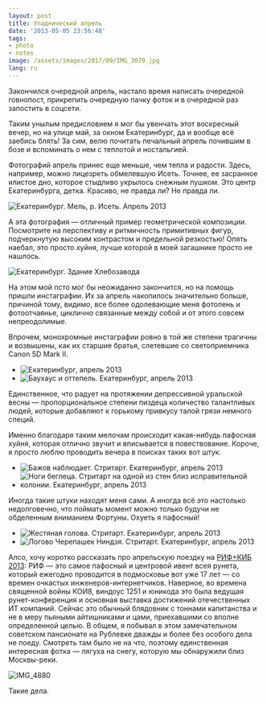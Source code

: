 ```yaml
---
layout: post
title: Упаднический апрель
date: '2013-05-05 23:56:48'
tags:
- photo
- notes
image: /assets/images/2017/09/IMG_3079.jpg
lang: ru
---
```


Закончился очередной апрель, настало время написать очередной говнопост, прикрепить очередную пачку фоток и в очередной раз запостить в соцсети.

Таким унылым предисловием я мог бы увенчать этот воскресный вечер, но на улице май, за окном Екатеринбург, да и вообще всё заебись блять! За сим, велю почитать печальный апрель почившим в бозе и вспоминать о нем с теплотой и ностальгией.

Фотографий апрель принес еще меньше, чем тепла и радости. Здесь, например, можно лицезреть обмелевшую Исеть. Точнее, ее засранное илистое дно, которое стыдливо укрылось снежным пушком. Это центр Екатеринбурга, детка. Красиво, не правда ли? Не правда ли.

![Екатеринбург. Мель, р. Исеть. Апрель 2013](/assets/images/2017/09/IMG_3079.jpg)

А эта фотография — отличный пример геометрической композиции. Посмотрите на перспективу и ритмичность примитивных фигур, подчеркнутую высоким контрастом и предельной резкостью! Опять наебал, это просто хуйня, лучше которой в моей загашнике просто не нашлось.

![Екатеринбург. Здание Хлебозавода](/assets/images/2017/09/IMG_3067.jpg)

На этом мой псто мог бы неожиданно закончится, но на помощь пришли инстаграфии. Их за апрель накопилось значительно больше, причиной тому, видимо, все более одолевающие меня фотолень и фотоотчаянье, циклично связанные между собой и от этого совсем непреодолимые.

Впрочем, монохромные инстаграфии ровно в той же степени трагичны и возвышены, как их старшие братья, слетевшие со светоприемника Canon 5D Mark II.

- ![Екатеринбург, апрель 2013](/assets/images/2017/10/thumb_3a75.jpg)
- ![Баухаус и оттепель. Екатеринбург, апрель 2013](/assets/images/2017/10/thumb_3a85.jpg)

Единственное, что радует на протяжении депрессивной уральской весны — пропорциональное степени пиздеца количество талантливых людей, которые добавляют к горькому привкусу талой грязи немного специй.

Именно благодаря таким мелочам происходит какая-нибудь пафосная хуйня, которая отлично звучит и вписывается в повествование. Короче, я просто люблю проводить вечера в поисках таких вот штук.

- ![Бажов наблюдает. Стритарт. Екатеринбург, апрель 2013](/assets/images/2017/10/thumb_3a91.jpg)
- ![Ноги беглеца. Стритарт на одной из стен близ исправительной колонии. Екатеринбург, апрель 2013](/assets/images/2017/10/thumb_3a78.jpg)

Иногда такие штуки находят меня сами. А иногда всё это настолько недолговечно, что поймать момент можно только будучи не обделенным вниманием Фортуны. Охуеть я пафосный!

- ![Жестяная голова. Стритарт. Екатеринбург, апрель 2013](/assets/images/2017/10/thumb_3a4a.jpg)
- ![Логово Черепашек Ниндзя. Стритарт. Екатеринбург, апрель 2013](/assets/images/2017/10/thumb_3a41.jpg)

Алсо, хочу коротко рассказать про апрельскую поездку на [РИФ+КИБ 2013](http://2013.russianinternetforum.ru): РИФ — это самое пафосный и центровой ивент всея рунета, который ежегодно проводится в подмосковье вот уже 17 лет — со времен очкастых инженеров-интернетчиков. Наверное, во времена священной войны КОИ8, виндоус 1251 и юникода это была ведущая рунет-конференция и основная выставка достижений отечественных ИТ компаний. Сейчас это обычный блядовник с тоннами капитанства и не в меру пьяными айтишниками и цами, приехавшими со вполне определенной целью. В общем, я побывал в этом замечательном советском пансионате на Рублевке дважды и более без особого дела не поеду. Смотреть там было не на что, поэтому единственная интересная фотка — лягуха на снегу, которую мы обнаружили близ Москвы-реки.

![IMG_4880](/assets/images/2017/10/thumb_3a4e.jpg)

Такие дела.
